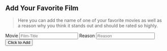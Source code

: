 ## Add Your Favorite Film
> Here you can add the name of one of your favorite movies as well as a reason why you think it stands out and should be rated so highly.

<body>
<style>
.custom-field input {
  border: none;
  -webkit-appearance: none;
  -ms-appearance: none;
  -moz-appearance: none;
  appearance: none;
  background: #f2f2f2;
  padding: 12px;
  border-radius: 3px;
  width: 250px;
  font-size: 14px;
}
</style>
    <form>
        <custom-field class="formBox">
            <label for="ftitle">Movie</label>
            <input type="text" id="ftitle" placeholder="Film-Title"/>
        </custom-field>
        <custom-field class="formBox">
            <label for="reason">Reason</label>
            <input type="text" id="reason" placeholder="Reason"/>
        </custom-field>
        <custom-field class="formBox">
            <button id="btn">Click to Add</button>
        </custom-field>
        <custom-field id="msg">
            <pre></pre>
        </custom-field>
    </form>
    <script>
        let movies = [];
        // example {id:1592304983049, title: 'Avengers: Endgame', reason: 'good action scenes.'}
        const addMovie = (ev)=>{
            ev.preventDefault();  //to stop the form submitting automatically
            let movie = {
                id: Date.now(),
                ftitle: document.getElementById('ftitle').value,
                reason: document.getElementById('reason').value
            }
           movies.push(movie);
            document.forms[0].reset(); // to clear the form for the next entries
            //to display the text of movies
            console.warn('added' , {movies} );
            let pre = document.querySelector('#msg pre');
            pre.textContent = '\n' + JSON.stringify(movies, '\t', 2);
            //saving to localStorage
            localStorage.setItem('MyMovieList', JSON.stringify(movies) );
        }
        document.addEventListener('DOMContentLoaded', ()=>{
            document.getElementById('btn').addEventListener('click', addMovie);
        });
    </script>
</body>